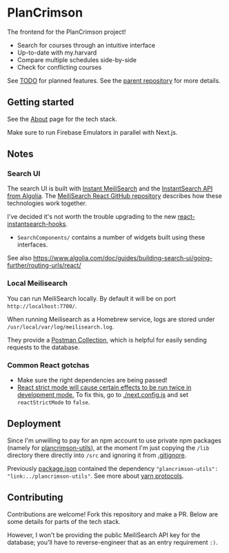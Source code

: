 # PlanCrimson

The frontend for the PlanCrimson project!

- Search for courses through an intuitive interface
- Up-to-date with my.harvard
- Compare multiple schedules side-by-side
- Check for conflicting courses

See [TODO](./TODO.md) for planned features. See the [parent repository](https://github.com/HUMIC-AI/plancrimson) for more details.

## Getting started

See the [About](pages/about.tsx) page for the tech stack.

Make sure to run Firebase Emulators in parallel with Next.js.

## Notes

### Search UI

The search UI is built with [Instant MeiliSearch](https://github.com/meilisearch/instant-meilisearch) and the [InstantSearch API from Algolia](https://www.algolia.com/doc/api-reference/widgets/react/). The [MeiliSearch React GitHub repository](https://github.com/meilisearch/meilisearch-react/) describes how these technologies work together.

I've decided it's not worth the trouble upgrading to the new [react-instantsearch-hooks](https://github.com/algolia/instantsearch/tree/master/packages/react-instantsearch-hooks-web).

- `SearchComponents/` contains a number of widgets built using these interfaces.

See also https://www.algolia.com/doc/guides/building-search-ui/going-further/routing-urls/react/

### Local Meilisearch

You can run MeiliSearch locally. By default it will be on port `http://localhost:7700/`.

When running Meilisearch as a Homebrew service, logs are stored under `/usr/local/var/log/meilisearch.log`.

They provide a [Postman Collection](https://www.meilisearch.com/docs/learn/cookbooks/postman_collection), which is helpful
for easily sending requests to the database.

### Common React gotchas

- Make sure the right dependencies are being passed!
- [React strict mode will cause certain effects to be run twice in development mode.](https://react.dev/learn/you-might-not-need-an-effect) To fix this, go to [./next.config.js](./next.config.js) and set `reactStrictMode` to `false`.

## Deployment

Since I'm unwilling to pay for an npm account to use private npm packages (namely for [plancrimson-utils](https://github.com/HUMIC-AI/plancrimson-utils)), at the moment I'm just copying the `/lib` directory there directly into `/src` and ignoring it from [.gitignore](./.gitignore).

Previously [package.json](./package.json) contained the dependency `"plancrimson-utils": "link:../plancrimson-utils"`. See more about [yarn protocols](https://yarnpkg.com/features/protocols).

## Contributing

Contributions are welcome! Fork this repository and make a PR. Below are some details for parts of the tech stack.

However, I won't be providing the public MeiliSearch API key for the database; you'll have to reverse-engineer that as an entry requirement `:)`.
